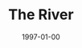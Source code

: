 ---
discogs_id: 4822019
discogs_master_id: 319954
title: The River
artists: ['Ketil Bjørnstad', 'David Darling']
date: 1997-01-00
genre: ['Jazz']
image: The River-4822019.jpg
label: ECM Records
country: Germany
styles: ['ECM Jazz']
video: https://www.youtube.com/watch?v=L74K8OP84GY
---